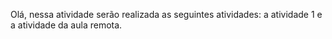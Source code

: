 Olá, nessa atividade serão realizada as seguintes atividades: a atividade 1 e a atividade da aula remota.